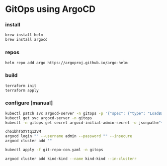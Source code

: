 # GitOps using ArgoCD

### install
```sh
brew install helm
brew install argocd
```

### repos
```sh
helm repo add argo https://argoproj.github.io/argo-helm
```

### build
```sh
terraform init
terraform apply
```

### configure [manual]
```sh
kubectl patch svc argocd-server -n gitops -p '{"spec": {"type": "LoadBalancer"}}'
kubectl get svc argocd-server -n gitops
kubectl -n gitops get secret argocd-initial-admin-secret -o jsonpath="{.data.password}" | base64 -d; echo

ch61bhTGXYtq12VM
argocd login "" --username admin --password "" --insecure
argocd cluster add ""

kubectl apply -f git-repo-con.yaml -n gitops

argocd cluster add kind-kind --name kind-kind --in-clusterr

